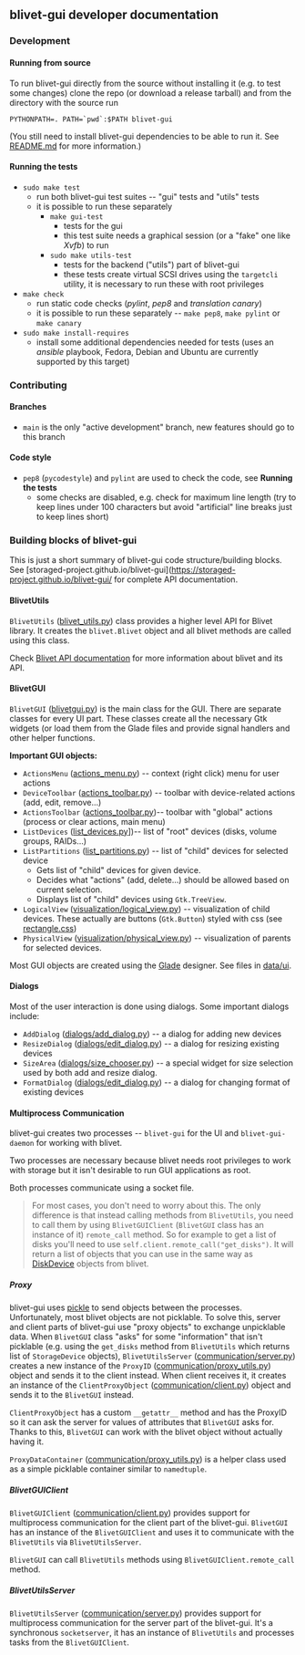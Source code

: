 ## blivet-gui developer documentation

### Development

#### Running from source

To run blivet-gui directly from the source without installing it (e.g. to test some
changes) clone the repo (or download a release tarball) and from the directory with
the source run

```
PYTHONPATH=. PATH=`pwd`:$PATH blivet-gui
```

(You still need to install blivet-gui dependencies to be able to run it. See
[README.md](README.md) for more information.)

#### Running the tests

  * `sudo make test`
    * run both blivet-gui test suites -- "gui" tests and "utils" tests
    * it is possible to run these separately
      * `make gui-test`
        * tests for the gui
        * this test suite needs a graphical session (or a "fake" one like _Xvfb_) to run
      * `sudo make utils-test`
        * tests for the backend ("utils") part of blivet-gui
        * these tests create virtual SCSI drives using the `targetcli` utility, it is necessary
          to run these with root privileges
  * `make check`
    * run static code checks (_pylint_, _pep8_ and _translation canary_)
    * it is possible to run these separately -- `make pep8`, `make pylint` or
      `make canary`
  * `sudo make install-requires`
    * install some additional dependencies needed for tests (uses an _ansible_ playbook, Fedora, Debian and Ubuntu are currently supported by this target)

### Contributing

#### Branches

  * `main` is the only "active development" branch, new features should go to this branch

#### Code style

  * `pep8` (`pycodestyle`) and `pylint` are used to check the code, see __Running the tests__
    * some checks are disabled, e.g. check for maximum line length (try to keep
      lines under 100 characters but avoid "artificial" line breaks just to keep
      lines short)

### Building blocks of blivet-gui

This is just a short summary of blivet-gui code structure/building blocks.
See [storaged-project.github.io/blivet-gui](https://storaged-project.github.io/blivet-gui/
for complete API documentation.

#### BlivetUtils

`BlivetUtils` ([blivet_utils.py](blivetgui/blivet_utils.py)) class provides a higher level API for Blivet library.
It creates the `blivet.Blivet` object and all blivet methods are called using this class.

Check [Blivet API documentation](http://storaged-project.github.io/blivet/docs/intro.html)
for more information about blivet and its API.

#### BlivetGUI

`BlivetGUI` ([blivetgui.py](blivetgui/blivetgui.py)) is the main class for the GUI.
There are separate classes for every UI part. These classes create all the necessary
Gtk widgets (or load them from the Glade files and provide signal handlers and
other helper functions.

**Important GUI objects:**

  * `ActionsMenu` ([actions_menu.py](blivetgui/actions_menu.py)) -- context (right
    click) menu for user actions
  * `DeviceToolbar` ([actions_toolbar.py](blivetgui/actions_toolbar.py)) -- toolbar
    with device-related actions (add, edit, remove...)
  * `ActionsToolbar` ([actions_toolbar.py](blivetgui/actions_toolbar.py))-- toolbar
    with "global" actions (process or clear actions, main menu)
  * `ListDevices` ([list_devices.py](blivetgui/list_devices.py)])-- list of "root"
    devices (disks, volume groups, RAIDs...)
  * `ListPartitions` ([list_partitions.py](blivetgui/list_partitions.py)) -- list
    of "child" devices for selected device
      * Gets list of "child" devices for given device.
      * Decides what "actions" (add, delete...) should be allowed based on current
        selection.
      * Displays list of "child" devices using `Gtk.TreeView`.
  * `LogicalView` ([visualization/logical_view.py](blivetgui/visualization/logical_view.py)) --
    visualization of child devices. These actually are buttons (`Gtk.Button`) styled
    with css (see [rectangle.css](data/css/rectangle.css))
  * `PhysicalView` ([visualization/physical_view.py](blivetgui/visualization/physical_view.py)) --
    visualization of parents for selected devices.

Most GUI objects are created using the [Glade](https://glade.gnome.org/) designer.
See files in [data/ui](data/ui).

#### Dialogs

Most of the user interaction is done using dialogs. Some important dialogs include:

  * `AddDialog` ([dialogs/add_dialog.py](blivetgui/dialogs/add_dialog.py)) -- a dialog
    for adding new devices
  * `ResizeDialog` ([dialogs/edit_dialog.py](blivetgui/dialogs/edit_dialog.py)) -- a dialog
    for resizing existing devices
  * `SizeArea` ([dialogs/size_chooser.py](blivetgui/dialogs/size_chooser.py)) -- a special
    widget for size selection used by both add and resize dialog.
  * `FormatDialog` ([dialogs/edit_dialog.py](blivetgui/dialogs/edit_dialog.py)) -- a dialog
    for changing format of existing devices

#### Multiprocess Communication

blivet-gui creates two processes -- `blivet-gui` for the UI and `blivet-gui-daemon`
for working with blivet.

Two processes are necessary because blivet needs root privileges to work with
storage but it isn't desirable to run GUI applications as root.

Both processes communicate using a socket file.

> For most cases, you don't need to worry about this. The only difference is that
> instead calling methods from `BlivetUtils`, you need to call them by using
> `BlivetGUIClient` (`BlivetGUI` class has an instance of it) `remote_call` method.
> So for example to get a list of disks you'll need to use
> `self.client.remote_call("get_disks")`. It will return a list of objects that
> you can use in the same way as [DiskDevice](http://storaged-project.github.io/blivet/docs/blivet/blivet.devices.html#blivet.devices.disk.DiskDevice)
> objects from blivet.

##### Proxy

blivet-gui uses [pickle](https://docs.python.org/3/library/pickle.html) to send
objects between the processes. Unfortunately, most blivet objects are not picklable.
To solve this, server and client parts of blivet-gui use "proxy objects" to
exchange unpicklable data. When `BlivetGUI` class "asks" for some "information"
that isn't picklable (e.g. using the `get_disks` method from `BlivetUtils` which
returns list of `StorageDevice` objects), `BlivetUtilsServer`
([communication/server.py](blivetgui/communication/server.py)) creates a new instance
of the `ProxyID` ([communication/proxy_utils.py](blivetgui/communication/proxy_utils.py))
object and sends it to the client instead. When client receives it, it creates an instance of
the `ClientProxyObject` ([communication/client.py](blivetgui/communication/client.py))
object and sends it to the `BlivetGUI` instead.

`ClientProxyObject` has a custom `__getattr__` method and has the ProxyID so it
can ask the server for values of attributes that `BlivetGUI` asks for.
Thanks to this, `BlivetGUI` can work with the blivet object without actually having it.

`ProxyDataContainer` ([communication/proxy_utils.py](blivetgui/communication/proxy_utils.py))
is a helper class used as a simple picklable container similar to `namedtuple`.

##### BlivetGUIClient

`BlivetGUIClient` ([communication/client.py](blivetgui/communication/client.py))
provides support for multiprocess communication for the client part of the blivet-gui.
`BlivetGUI` has an instance of the `BlivetGUIClient` and uses it to communicate
with the `BlivetUtils` via `BlivetUtilsServer`.

`BlivetGUI` can call `BlivetUtils` methods using `BlivetGUIClient.remote_call` method.

##### BlivetUtilsServer

`BlivetUtilsServer` ([communication/server.py](blivetgui/communication/server.py))
provides support for multiprocess communication for the server part of the blivet-gui.
It's a synchronous `socketserver`, it has an instance of `BlivetUtils` and processes
tasks from the `BlivetGUIClient`.
